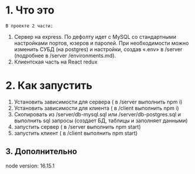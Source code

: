 # 1. Что это
    В проекте 2 части:
 1. Сервер на express. По дефолту идет с MySQL со стандартными настройками портов, юзеров и паролей. При необходимости можно изменить СУБД (на postgres) и настройки, создав «.env» в /server   (подробнее в /server /environments.md).
 2. Клиентская часть на React redux

# 2. Как запустить
 1. Установить зависимости для сервера ( в /server  выполнить  npm i)
 2. Установить зависимости для клиента ( в /client  выполнить  npm i)
 3. Скопировать из /server/db-mysql.sql или /server/db-postgres.sql и выполнить sql запросы (создает БД, таблицы и заполняет данными)
 4. запустить сервер ( в /server  выполнить  npm start)
 5. запустить клиент ( в /client  выполнить  npm start)

## 3. Дополнительно
node version: 16.15.1
